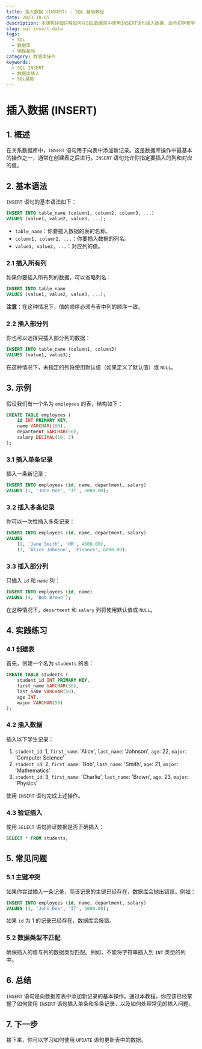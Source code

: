 ```yaml
---
title: 插入数据 (INSERT) - SQL 基础教程
date: 2023-10-05
description: 本课程详细讲解如何在SQL数据库中使用INSERT语句插入数据，适合初学者学习SQL基础操作。
slug: sql-insert-data
tags:
  - SQL
  - 数据库
  - 编程基础
category: 数据库操作
keywords:
  - SQL INSERT
  - 数据库插入
  - SQL基础
---
```


# 插入数据 (INSERT)

## 1. 概述

在关系数据库中，`INSERT` 语句用于向表中添加新记录。这是数据库操作中最基本的操作之一，通常在创建表之后进行。`INSERT` 语句允许你指定要插入的列和对应的值。

## 2. 基本语法

`INSERT` 语句的基本语法如下：

```sql
INSERT INTO table_name (column1, column2, column3, ...)
VALUES (value1, value2, value3, ...);
```

- `table_name`：你要插入数据的表的名称。
- `column1, column2, ...`：你要插入数据的列名。
- `value1, value2, ...`：对应列的值。

### 2.1 插入所有列

如果你要插入所有列的数据，可以省略列名：

```sql
INSERT INTO table_name
VALUES (value1, value2, value3, ...);
```

**注意**：在这种情况下，值的顺序必须与表中列的顺序一致。

### 2.2 插入部分列

你也可以选择只插入部分列的数据：

```sql
INSERT INTO table_name (column1, column3)
VALUES (value1, value3);
```

在这种情况下，未指定的列将使用默认值（如果定义了默认值）或 `NULL`。

## 3. 示例

假设我们有一个名为 `employees` 的表，结构如下：

```sql
CREATE TABLE employees (
    id INT PRIMARY KEY,
    name VARCHAR(100),
    department VARCHAR(50),
    salary DECIMAL(10, 2)
);
```

### 3.1 插入单条记录

插入一条新记录：

```sql
INSERT INTO employees (id, name, department, salary)
VALUES (1, 'John Doe', 'IT', 5000.00);
```

### 3.2 插入多条记录

你可以一次性插入多条记录：

```sql
INSERT INTO employees (id, name, department, salary)
VALUES 
    (2, 'Jane Smith', 'HR', 4500.00),
    (3, 'Alice Johnson', 'Finance', 6000.00);
```

### 3.3 插入部分列

只插入 `id` 和 `name` 列：

```sql
INSERT INTO employees (id, name)
VALUES (4, 'Bob Brown');
```

在这种情况下，`department` 和 `salary` 列将使用默认值或 `NULL`。

## 4. 实践练习

### 4.1 创建表

首先，创建一个名为 `students` 的表：

```sql
CREATE TABLE students (
    student_id INT PRIMARY KEY,
    first_name VARCHAR(50),
    last_name VARCHAR(50),
    age INT,
    major VARCHAR(50)
);
```

### 4.2 插入数据

插入以下学生记录：

1. `student_id`: 1, `first_name`: 'Alice', `last_name`: 'Johnson', `age`: 22, `major`: 'Computer Science'
2. `student_id`: 2, `first_name`: 'Bob', `last_name`: 'Smith', `age`: 21, `major`: 'Mathematics'
3. `student_id`: 3, `first_name`: 'Charlie', `last_name`: 'Brown', `age`: 23, `major`: 'Physics'

使用 `INSERT` 语句完成上述操作。

### 4.3 验证插入

使用 `SELECT` 语句验证数据是否正确插入：

```sql
SELECT * FROM students;
```

## 5. 常见问题

### 5.1 主键冲突

如果你尝试插入一条记录，而该记录的主键已经存在，数据库会抛出错误。例如：

```sql
INSERT INTO employees (id, name, department, salary)
VALUES (1, 'John Doe', 'IT', 5000.00);
```

如果 `id` 为 1 的记录已经存在，数据库会报错。

### 5.2 数据类型不匹配

确保插入的值与列的数据类型匹配。例如，不能将字符串插入到 `INT` 类型的列中。

## 6. 总结

`INSERT` 语句是向数据库表中添加新记录的基本操作。通过本教程，你应该已经掌握了如何使用 `INSERT` 语句插入单条和多条记录，以及如何处理常见的插入问题。

## 7. 下一步

接下来，你可以学习如何使用 `UPDATE` 语句更新表中的数据。